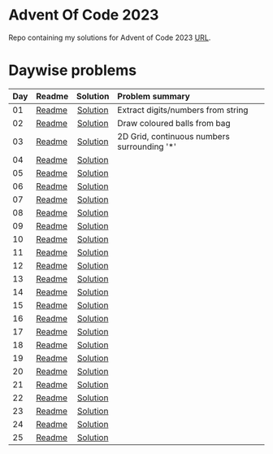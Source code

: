 # Advent Of Code 2023

Repo containing my solutions for Advent of Code 2023 [URL](https://adventofcode.com/2023). 


# Daywise problems


Day  | Readme                      | Solution                              | Problem summary
:--- | :-------                    | :-----------------------------------: | :---------------
01   | [Readme](./Day01/readme.md) | [Solution](./Day01/solution.R)        | Extract digits/numbers from string
02   | [Readme](./Day02/readme.md) | [Solution](./Day02/solution.R)        | Draw coloured balls from bag
03   | [Readme](./Day03/readme.md) | [Solution](./Day03/solution.R)        | 2D Grid, continuous numbers surrounding '*'
04   | [Readme](./Day04/readme.md) | [Solution](./Day04/solution.R)        | 
05   | [Readme](./Day05/readme.md) | [Solution](./Day05/solution.R)        | 
06   | [Readme](./Day06/readme.md) | [Solution](./Day06/solution.R)        | 
07   | [Readme](./Day07/readme.md) | [Solution](./Day07/solution.R)        | 
08   | [Readme](./Day08/readme.md) | [Solution](./Day08/solution.R)        | 
09   | [Readme](./Day09/readme.md) | [Solution](./Day09/solution.R)        | 
10   | [Readme](./Day10/readme.md) | [Solution](./Day10/solution.R)        | 
11   | [Readme](./Day11/readme.md) | [Solution](./Day11/solution.R)        | 
12   | [Readme](./Day12/readme.md) | [Solution](./Day12/solution.R)        | 
13   | [Readme](./Day13/readme.md) | [Solution](./Day13/solution.R)        | 
14   | [Readme](./Day14/readme.md) | [Solution](./Day14/solution.R)        | 
15   | [Readme](./Day15/readme.md) | [Solution](./Day15/solution.R)        | 
16   | [Readme](./Day16/readme.md) | [Solution](./Day16/solution.R)        | 
17   | [Readme](./Day17/readme.md) | [Solution](./Day17/solution.R)        | 
18   | [Readme](./Day18/readme.md) | [Solution](./Day18/solution.R)        | 
19   | [Readme](./Day19/readme.md) | [Solution](./Day19/solution.R)        | 
20   | [Readme](./Day20/readme.md) | [Solution](./Day20/solution.R)        | 
21   | [Readme](./Day21/readme.md) | [Solution](./Day21/solution.R)        | 
22   | [Readme](./Day22/readme.md) | [Solution](./Day22/solution.R)        | 
23   | [Readme](./Day23/readme.md) | [Solution](./Day23/solution.R)        | 
24   | [Readme](./Day24/readme.md) | [Solution](./Day24/solution.R)        | 
25   | [Readme](./Day25/readme.md) | [Solution](./Day25/solution.R)        | 


